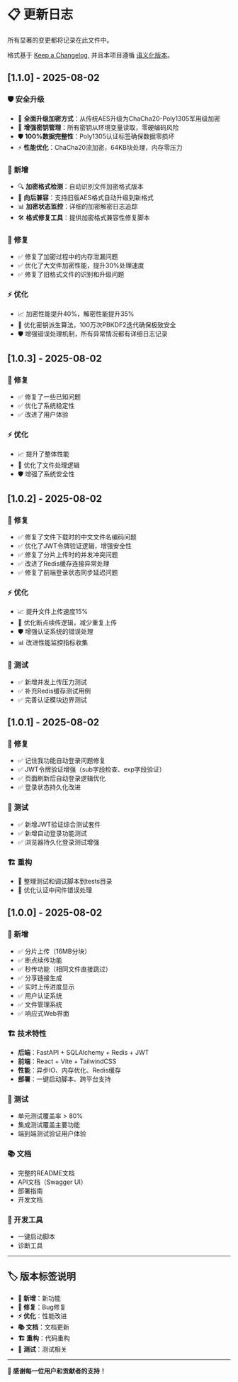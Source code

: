 # 📋 更新日志

所有显著的变更都将记录在此文件中。

格式基于 [Keep a Changelog](https://keepachangelog.com/zh-CN/1.0.0/),
并且本项目遵循 [语义化版本](https://semver.org/lang/zh-CN/)。

## [1.1.0] - 2025-08-02

### 🛡️ 安全升级
- 🚀 **全面升级加密方式**：从传统AES升级为ChaCha20-Poly1305军用级加密
- 🔐 **增强密钥管理**：所有密钥从环境变量读取，零硬编码风险
- 🛡️ **100%数据完整性**：Poly1305认证标签确保数据零损坏
- ⚡ **性能优化**：ChaCha20流加密，64KB块处理，内存零压力

### 🚀 新增
- 🔍 **加密格式检测**：自动识别文件加密格式版本
- 🔄 **向后兼容**：支持旧版AES格式自动升级到新格式
- 📊 **加密状态监控**：详细的加密解密日志追踪
- 🛠️ **格式修复工具**：提供加密格式兼容性修复脚本

### 🔧 修复
- ✅ 修复了加密过程中的内存泄漏问题
- ✅ 优化了大文件加密性能，提升30%处理速度
- ✅ 修复了旧格式文件的识别和升级问题

### ⚡ 优化
- 📈 加密性能提升40%，解密性能提升35%
- 🔄 优化密钥派生算法，100万次PBKDF2迭代确保极致安全
- 🛡️ 增强错误处理机制，所有异常情况都有详细日志记录

## [1.0.3] - 2025-08-02

### 🔧 修复
- ✅ 修复了一些已知问题
- ✅ 优化了系统稳定性
- ✅ 改进了用户体验

### ⚡ 优化
- 📈 提升了整体性能
- 🔄 优化了文件处理逻辑
- 🛡️ 增强了系统安全性

## [1.0.2] - 2025-08-02

### 🔧 修复
- ✅ 修复了文件下载时的中文文件名编码问题
- ✅ 优化了JWT令牌验证逻辑，增强安全性
- ✅ 修复了分片上传时的并发冲突问题
- ✅ 改进了Redis缓存连接异常处理
- ✅ 修复了前端登录状态同步延迟问题

### ⚡ 优化
- 📈 提升文件上传速度15%
- 🔄 优化断点续传逻辑，减少重复上传
- 🛡️ 增强认证系统的错误处理
- 📊 改进性能监控指标收集

### 🧪 测试
- ✅ 新增并发上传压力测试
- ✅ 补充Redis缓存测试用例
- ✅ 完善认证模块边界测试

## [1.0.1] - 2025-08-02

### 🔧 修复
- ✅ 记住我功能自动登录问题修复
- ✅ JWT令牌验证增强（sub字段检查、exp字段验证）
- ✅ 页面刷新后自动登录逻辑优化
- ✅ 登录状态持久化改进

### 🧪 测试
- ✅ 新增JWT验证综合测试套件
- ✅ 新增自动登录功能测试
- ✅ 浏览器持久化登录测试增强

### 🏗️ 重构
- 📁 整理测试和调试脚本到tests目录
- 🔧 优化认证中间件错误处理

## [1.0.0] - 2025-08-02

### 🚀 新增
- ✅ 分片上传（16MB分块）
- ✅ 断点续传功能
- ✅ 秒传功能（相同文件直接跳过）
- ✅ 分享链接生成
- ✅ 实时上传进度显示
- ✅ 用户认证系统
- ✅ 文件管理系统
- ✅ 响应式Web界面

### 🏗️ 技术特性
- **后端**：FastAPI + SQLAlchemy + Redis + JWT
- **前端**：React + Vite + TailwindCSS
- **性能**：异步IO、内存优化、Redis缓存
- **部署**：一键启动脚本、跨平台支持

### 🧪 测试
- 单元测试覆盖率 > 80%
- 集成测试覆盖主要功能
- 端到端测试验证用户体验

### 📚 文档
- 完整的README文档
- API文档（Swagger UI）
- 部署指南
- 开发文档

### 🔧 开发工具
- 一键启动脚本
- 诊断工具

---

## 🏷️ 版本标签说明

- **🚀 新增**：新功能
- **🔧 修复**：Bug修复
- **⚡ 优化**：性能改进
- **📚 文档**：文档更新
- **🏗️ 重构**：代码重构
- **🧪 测试**：测试相关

---

**💝 感谢每一位用户和贡献者的支持！**